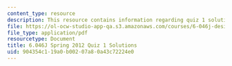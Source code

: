 ```yaml
---
content_type: resource
description: This resource contains information regarding quiz 1 solutions.
file: https://ol-ocw-studio-app-qa.s3.amazonaws.com/courses/6-046j-design-and-analysis-of-algorithms-spring-2012/904354c119a0b00207a80a43c72224e0_MIT6_046JS12_quiz1_sol.pdf
file_type: application/pdf
resourcetype: Document
title: 6.046J Spring 2012 Quiz 1 Solutions
uid: 904354c1-19a0-b002-07a8-0a43c72224e0
---
```

